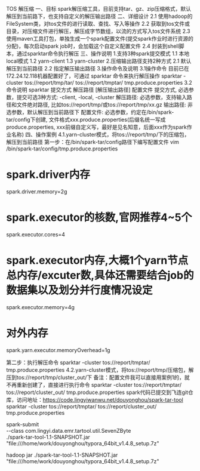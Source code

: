 TOS 解压缩
一、目标
spark解压缩工具，目前支持tar、gz、zip压缩格式，默认解压到当前路下，也支持自定义的解压输出路径
二、详细设计
2.1 使用hadoop的FileSystem类，对tos文件的进行读取、查找、写入等操作
2.2 获取到tos文件或目录，对压缩文件进行解压，解压成字节数组，以流的方式写入tos文件系统
2.3 使用maven工具打包，单独生成一个spark配置文件(提交spark作业时进行资源的分配)，每次启动spark job时，会加载这个自定义配置文件
2.4 封装到shell脚本，通过sparktar命令执行解压
三、操作说明
1.支持3种spark提交模式
1.1 本地local模式
1.2 yarn-client
1.3 yarn-cluster
2.压缩输出路径支持2种方式
2.1 默认解压到当前路径
2.2 指定解压输出路径
3.操作命令及说明
3.1操作命令
目前已在172.24.12.118机器配置好了，可通过 sparktar 命令来执行解压操作
sparktar -cluster tos://report/tmp/tar/ tos://report/tmptar/ tmp.produce.properties
3.2命令说明
sparktar 提交方式 解压路径 [解压输出路径] 配置文件
提交方式, 必选参数，提交可选3种方式:  -client, -local, -cluster
解压路径: 必选参数，支持输入路径和文件绝对路径, 比如tos://report/tmp/或tos://report/tmp/xx.gz
输出路径: 非选参数，默认解压到当前路径下
配置文件: 必选参数，约定在/bin/spark-tar/config下创建, 文件格式xxx.produce.properties(后缀名统一写成produce.properties, xxx前缀自定义写，最好是见名知意，后面xxx作为spark作业名称)
四、操作案例
4.1.yarn-cluster模式，将tos://report/tmp/下的压缩包，解压到当前路径
第一步：在/bin/spark-tar/config路径下编写配置文件
vim /bin/spark-tar/config/tmp.produce.properties

# spark.driver内存

spark.driver.memory=2g

# spark.executor的核数,官网推荐4~5个

spark.executor.cores=4

# spark.executor内存,大概1个yarn节点总内存/excuter数,具体还需要结合job的数据集以及划分并行度情况设定

spark.executor.memory=4g

# 对外内存

spark.yarn.executor.memoryOverhead=1g

第二步：执行解压命令
sparktar -cluster tos://report/tmptar/ tmp.produce.properties
4.2.yarn-cluster模式，将tos://report/tmp/压缩包，解压到tos://report/tmp/cluster_out/下
备注：配置文件我可以直接用案例1的，就不再重新创建了，直接进行执行命令
sparktar -cluster tos://report/tmptar/ tos://report/cluster_out/ tmp.produce.properties
spark代码已提交到飞连git仓库，访问地址：https://code.lingyiwanwu.net/douyonghou/spark-tar-tool
sparktar -cluster tos://report/tmptar/ tos://report/cluster_out/ tmp.produce.properties

spark-submit \
--class com.lingyi.data.emr.tartool.util.SevenZByte \
./spark-tar-tool-1.1-SNAPSHOT.jar "file:///home/work/douyonghou/typora_64bit_v1.4.8_setup.7z"


hadoop jar ./spark-tar-tool-1.1-SNAPSHOT.jar "file:///home/work/douyonghou/typora_64bit_v1.4.8_setup.7z"


